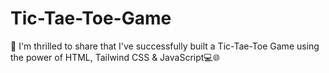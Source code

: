 # Tic-Tae-Toe-Game
👋 I'm thrilled to share that I've successfully built a Tic-Tae-Toe Game using the power of HTML, Tailwind CSS &amp; JavaScript💻🌐
